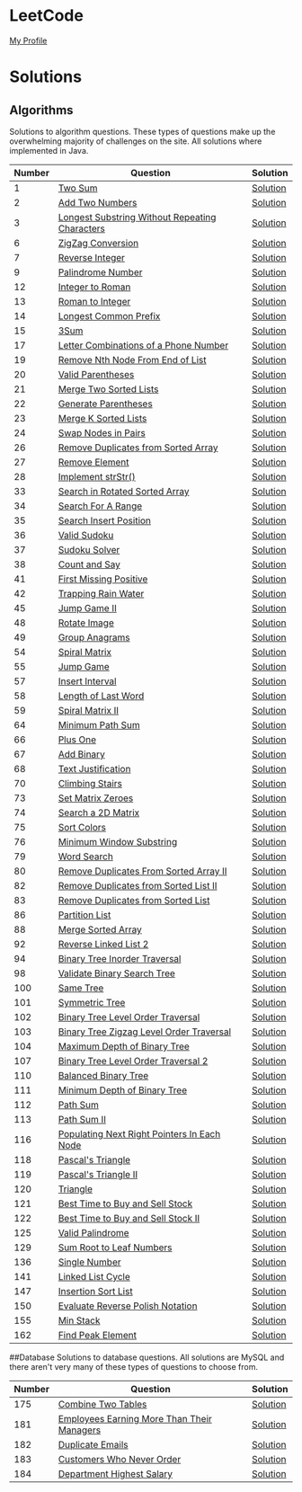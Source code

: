 # LeetCode
[My Profile](https://leetcode.com/jsbradley523/)

# Solutions

## Algorithms
Solutions to algorithm questions. These types of questions make up the overwhelming majority of challenges on the site. All solutions where implemented in Java.

| Number | Question | Solution |
|--------|----------|----------|
| 1 | [Two Sum](https://leetcode.com/problems/two-sum/) | [Solution](./src/main/java/jamison/bradley/leet/code/questions/algorithms/TwoSum.java) |
| 2 | [Add Two Numbers](https://leetcode.com/problems/add-two-numbers/) | [Solution](./src/main/java/jamison/bradley/leet/code/questions/algorithms/AddTwoNumbers.java) |
| 3 | [Longest Substring Without Repeating Characters](https://leetcode.com/problems/longest-substring-without-repeating-characters/) | [Solution](./src/main/java/jamison/bradley/leet/code/questions/algorithms/LongestSubstringWithoutRepeatingCharacters.java) |
| 6 | [ZigZag Conversion](https://leetcode.com/problems/zigzag-conversion/) | [Solution](./src/main/java/jamison/bradley/leet/code/questions/algorithms/ZigZagConversion.java) |
| 7 | [Reverse Integer](https://leetcode.com/problems/reverse-integer/) | [Solution](./src/main/java/jamison/bradley/leet/code/questions/algorithms/ReverseInteger.java) |
| 9 | [Palindrome Number](https://leetcode.com/problems/palindrome-number/) | [Solution](./src/main/java/jamison/bradley/leet/code/questions/algorithms/PalindromeNumber.java) |
| 12 | [Integer to Roman](https://leetcode.com/problems/integer-to-roman/) | [Solution](./src/main/java/jamison/bradley/leet/code/questions/algorithms/IntegerToRoman.java) |
| 13 | [Roman to Integer](https://leetcode.com/problems/roman-to-integer/) | [Solution](./src/main/java/jamison/bradley/leet/code/questions/algorithms/RomanToInteger.java) |
| 14 | [Longest Common Prefix](https://leetcode.com/problems/longest-common-prefix/) | [Solution](./src/main/java/jamison/bradley/leet/code/questions/algorithms/LongestCommonPrefix.java) |
| 15 | [3Sum](https://leetcode.com/problems/3sum/) | [Solution](./src/main/java/jamison/bradley/leet/code/questions/algorithms/ThreeSum.java) |
| 17 | [Letter Combinations of a Phone Number](https://leetcode.com/problems/letter-combinations-of-a-phone-number/) | [Solution](./src/main/java/jamison/bradley/leet/code/questions/algorithms/LetterCombinationsOfAPhoneNumber.java) |
| 19 | [Remove Nth Node From End of List](https://leetcode.com/problems/remove-nth-node-from-end-of-list/) | [Solution](./src/main/java/jamison/bradley/leet/code/questions/algorithms/RemoveNthNodeFromEndOfList.java) |
| 20 | [Valid Parentheses](https://leetcode.com/problems/valid-parentheses/) | [Solution](./src/main/java/jamison/bradley/leet/code/questions/algorithms/ValidParentheses.java) |
| 21 | [Merge Two Sorted Lists](https://leetcode.com/problems/merge-two-sorted-lists/) | [Solution](./src/main/java/jamison/bradley/leet/code/questions/algorithms/MergeTwoSortedLists.java) |
| 22 | [Generate Parentheses](https://leetcode.com/problems/generate-parentheses/) | [Solution](./src/main/java/jamison/bradley/leet/code/questions/algorithms/GenerateParentheses.java) |
| 23 | [Merge K Sorted Lists](https://leetcode.com/problems/merge-k-sorted-lists/) | [Solution](./src/main/java/jamison/bradley/leet/code/questions/algorithms/MergeKSortedLists.java) |
| 24 | [Swap Nodes in Pairs](https://leetcode.com/problems/swap-nodes-in-pairs/) | [Solution](./src/main/java/jamison/bradley/leet/code/questions/algorithms/SwapNodesInPairs.java) |
| 26 | [Remove Duplicates from Sorted Array](https://leetcode.com/problems/remove-duplicates-from-sorted-array/) | [Solution](/src/main/java/jamison/bradley/leet/code/questions/algorithms/RemoveDuplicatesFromSortedArray.java) |
| 27 | [Remove Element](https://leetcode.com/problems/remove-element/) | [Solution](./src/main/java/jamison/bradley/leet/code/questions/algorithms/RemoveElement.java) |
| 28 | [Implement strStr()](https://leetcode.com/problems/implement-strstr/) | [Solution](./src/main/java/jamison/bradley/leet/code/questions/algorithms/ImplementStrStr.java) |
| 33 | [Search in Rotated Sorted Array](https://leetcode.com/problems/search-in-rotated-sorted-array/) | [Solution](./src/main/java/jamison/bradley/leet/code/questions/algorithms/SearchInRotatedSortedArray.java) |
| 34 | [Search For A Range](https://leetcode.com/problems/search-for-a-range/) | [Solution](./src/main/java/jamison/bradley/leet/code/questions/algorithms/SearchForARange.java) |
| 35 | [Search Insert Position](https://leetcode.com/problems/search-insert-position/) | [Solution](./src/main/java/jamison/bradley/leet/code/questions/algorithms/SearchInsertPosition.java) |
| 36 | [Valid Sudoku](https://leetcode.com/problems/valid-sudoku/) | [Solution](./src/main/java/jamison/bradley/leet/code/questions/algorithms/ValidSudoku.java) |
| 37 | [Sudoku Solver](https://leetcode.com/problems/sudoku-solver/) | [Solution](./src/main/java/jamison/bradley/leet/code/questions/algorithms/SudokuSolver.java) |
| 38 | [Count and Say](https://leetcode.com/problems/count-and-say/) | [Solution](./src/main/java/jamison/bradley/leet/code/questions/algorithms/CountAndSay.java) |
| 41 | [First Missing Positive](https://leetcode.com/problems/first-missing-positive/) | [Solution](./src/main/java/jamison/bradley/leet/code/questions/algorithms/FirstMissingPositive.java) |
| 42 | [Trapping Rain Water](https://leetcode.com/problems/trapping-rain-water/) | [Solution](./src/main/java/jamison/bradley/leet/code/questions/algorithms/TrappingRainWater.java) |
| 45 | [Jump Game II](https://leetcode.com/problems/jump-game-ii/) | [Solution](./src/main/java/jamison/bradley/leet/code/questions/algorithms/JumpGame2.java) |
| 48 | [Rotate Image](https://leetcode.com/problems/rotate-image/) | [Solution](./src/main/java/jamison/bradley/leet/code/questions/algorithms/RotateImage.java) |
| 49 | [Group Anagrams](https://leetcode.com/problems/anagrams/) | [Solution](./src/main/java/jamison/bradley/leet/code/questions/algorithms/GroupAnagrams.java) |
| 54 | [Spiral Matrix](https://leetcode.com/problems/spiral-matrix/) | [Solution](./src/main/java/jamison/bradley/leet/code/questions/algorithms/SpiralMatrix.java) |
| 55 | [Jump Game](https://leetcode.com/problems/jump-game/) | [Solution](./src/main/java/jamison/bradley/leet/code/questions/algorithms/JumpGame.java) |
| 57 | [Insert Interval](https://leetcode.com/problems/insert-interval/) | [Solution](./src/main/java/jamison/bradley/leet/code/questions/algorithms/InsertInterval.java) |
| 58 | [Length of Last Word](https://leetcode.com/problems/length-of-last-word/) | [Solution](./src/main/java/jamison/bradley/leet/code/questions/algorithms/LengthOfLastWord.java) |
| 59 | [Spiral Matrix II](https://leetcode.com/problems/spiral-matrix-ii/) | [Solution](./src/main/java/jamison/bradley/leet/code/questions/algorithms/SpiralMatrix2.java) |
| 64 | [Minimum Path Sum](https://leetcode.com/problems/minimum-path-sum/) | [Solution](./src/main/java/jamison/bradley/leet/code/questions/algorithms/MinimumPathSum.java) |
| 66 | [Plus One](https://leetcode.com/problems/plus-one/) | [Solution](./src/main/java/jamison/bradley/leet/code/questions/algorithms/PlusOne.java) |
| 67 | [Add Binary](https://leetcode.com/problems/add-binary/) | [Solution](./src/main/java/jamison/bradley/leet/code/questions/algorithms/AddBinary.java) |
| 68 | [Text Justification](https://leetcode.com/problems/text-justification/) | [Solution](./src/main/java/jamison/bradley/leet/code/questions/algorithms/TextJustification.java) |
| 70 | [Climbing Stairs](https://leetcode.com/problems/climbing-stairs/) | [Solution](./src/main/java/jamison/bradley/leet/code/questions/algorithms/ClimbingStairs.java) |
| 73 | [Set Matrix Zeroes](https://leetcode.com/problems/set-matrix-zeroes/) | [Solution](./src/main/java/jamison/bradley/leet/code/questions/algorithms/SetMatrixZeroes.java) | 
| 74 | [Search a 2D Matrix](https://leetcode.com/problems/search-a-2d-matrix/) | [Solution](./src/main/java/jamison/bradley/leet/code/questions/algorithms/SearchA2DMatrix.java) |
| 75 | [Sort Colors](https://leetcode.com/problems/sort-colors/) | [Solution](./src/main/java/jamison/bradley/leet/code/questions/algorithms/SortColors.java) |
| 76 | [Minimum Window Substring](https://leetcode.com/problems/minimum-window-substring/) | [Solution](./src/main/java/jamison/bradley/leet/code/questions/algorithms/MinimumWindowSubstring.java) |
| 79 | [Word Search](https://leetcode.com/problems/word-search/) | [Solution](./src/main/java/jamison/bradley/leet/code/questions/algorithms/WordSearch.java) |
| 80 | [Remove Duplicates From Sorted Array II](https://leetcode.com/problems/remove-duplicates-from-sorted-array-ii/) | [Solution](./src/main/java/jamison/bradley/leet/code/questions/algorithms/RemoveDuplicatesFromSortedArray2.java) |
| 82 | [Remove Duplicates from Sorted List II](https://leetcode.com/problems/remove-duplicates-from-sorted-list-ii/) | [Solution](./src/main/java/jamison/bradley/leet/code/questions/algorithms/RemoveDuplicatesFromSortedList2.java) |
| 83 | [Remove Duplicates from Sorted List](https://leetcode.com/problems/remove-duplicates-from-sorted-list/) | [Solution](./src/main/java/jamison/bradley/leet/code/questions/algorithms/RemoveDuplicatesFromSortedList.java) |
| 86 | [Partition List](https://leetcode.com/problems/partition-list/) | [Solution](./src/main/java/jamison/bradley/leet/code/questions/algorithms/PartitionList.java) |
| 88 | [Merge Sorted Array](https://leetcode.com/problems/merge-sorted-array/) | [Solution](./src/main/java/jamison/bradley/leet/code/questions/algorithms/MergeSortedArray.java) |
| 92 | [Reverse Linked List 2](https://leetcode.com/problems/reverse-linked-list-ii/) | [Solution](./src/main/java/jamison/bradley/leet/code/questions/algorithms/ReverseLinkedList2.java) |
| 94 | [Binary Tree Inorder Traversal](https://leetcode.com/problems/binary-tree-inorder-traversal/) | [Solution](./src/main/java/jamison/bradley/leet/code/questions/algorithms/BinaryTreeInorderTraversal.java) |
| 98 | [Validate Binary Search Tree](https://leetcode.com/problems/validate-binary-search-tree/) | [Solution](./src/main/java/jamison/bradley/leet/code/questions/algorithms/ValidateBinarySearchTree.java) |
| 100 | [Same Tree](https://leetcode.com/problems/same-tree/) | [Solution](./src/main/java/jamison/bradley/leet/code/questions/algorithms/SameTree.java) |
| 101 | [Symmetric Tree](https://leetcode.com/problems/symmetric-tree/) | [Solution](./src/main/java/jamison/bradley/leet/code/questions/algorithms/SymmetricTree.java) |
| 102 | [Binary Tree Level Order Traversal](https://leetcode.com/problems/binary-tree-level-order-traversal/) | [Solution](./src/main/java/jamison/bradley/leet/code/questions/algorithms/BinaryTreeLevelOrderTraversal.java) |
| 103 | [Binary Tree Zigzag Level Order Traversal](https://leetcode.com/problems/binary-tree-zigzag-level-order-traversal/) | [Solution](./src/main/java/jamison/bradley/leet/code/questions/algorithms/BinaryTreeZigzagLevelOrderTraversal.java) |
| 104 | [Maximum Depth of Binary Tree](https://leetcode.com/problems/maximum-depth-of-binary-tree/) | [Solution](./src/main/java/jamison/bradley/leet/code/questions/algorithms/MaximumDepthOfBinaryTree.java) |
| 107 | [Binary Tree Level Order Traversal 2](https://leetcode.com/problems/binary-tree-level-order-traversal-ii/) | [Solution](./src/main/java/jamison/bradley/leet/code/questions/algorithms/BinaryTreeLevelOrderTraversal2.java) |
| 110 | [Balanced Binary Tree](https://leetcode.com/problems/balanced-binary-tree/) | [Solution](./src/main/java/jamison/bradley/leet/code/questions/algorithms/BalancedBinaryTree.java) |
| 111 | [Minimum Depth of Binary Tree](https://leetcode.com/problems/minimum-depth-of-binary-tree/) | [Solution](./src/main/java/jamison/bradley/leet/code/questions/algorithms/MinimumDepthOfBinaryTree.java) |
| 112 | [Path Sum](https://leetcode.com/problems/path-sum/) | [Solution](./src/main/java/jamison/bradley/leet/code/questions/algorithms/PathSum.java) |
| 113 | [Path Sum II](https://leetcode.com/problems/path-sum-ii/) | [Solution](./src/main/java/jamison/bradley/leet/code/questions/algorithms/PathSum2.java) |
| 116 | [Populating Next Right Pointers In Each Node](https://leetcode.com/problems/populating-next-right-pointers-in-each-node/) | [Solution](./src/main/java/jamison/bradley/leet/code/questions/algorithms/PopulatingNextRightPointersInEachNode.java) | 
| 118 | [Pascal's Triangle](https://leetcode.com/problems/pascals-triangle/) | [Solution](./src/main/java/jamison/bradley/leet/code/questions/algorithms/PascalsTriangle.java) |
| 119 | [Pascal's Triangle II](https://leetcode.com/problems/pascals-triangle-ii/) | [Solution](./src/main/java/jamison/bradley/leet/code/questions/algorithms/PascalsTriangle2.java) |
| 120 | [Triangle](https://leetcode.com/problems/triangle/) | [Solution](./src/main/java/jamison/bradley/leet/code/questions/algorithms/Triangle.java) |
| 121 | [Best Time to Buy and Sell Stock](https://leetcode.com/problems/best-time-to-buy-and-sell-stock/) | [Solution](./src/main/java/jamison/bradley/leet/code/questions/algorithms/BestTimeToBuyAndSellStock.java) |
| 122 | [Best Time to Buy and Sell Stock II](https://leetcode.com/problems/best-time-to-buy-and-sell-stock-ii/) | [Solution](./src/main/java/jamison/bradley/leet/code/questions/algorithms/BestTimeToBuyAndSellStock2.java) |
| 125 | [Valid Palindrome](https://leetcode.com/problems/valid-palindrome/) | [Solution](./src/main/java/jamison/bradley/leet/code/questions/algorithms/ValidPalindrome.java) |
| 129 | [Sum Root to Leaf Numbers](https://leetcode.com/problems/sum-root-to-leaf-numbers/) | [Solution](./src/main/java/jamison/bradley/leet/code/questions/algorithms/SumRootToLeafNumbers.java) |
| 136 | [Single Number](https://leetcode.com/problems/single-number/) | [Solution](./src/main/java/jamison/bradley/leet/code/questions/algorithms/SingleNumber.java) |
| 141 | [Linked List Cycle](https://leetcode.com/problems/linked-list-cycle/) | [Solution](./src/main/java/jamison/bradley/leet/code/questions/algorithms/LinkedListCycle.java) |
| 147 | [Insertion Sort List](https://leetcode.com/problems/insertion-sort-list/) | [Solution](./src/main/java/jamison/bradley/leet/code/questions/algorithms/InsertionSortList.java) |
| 150 | [Evaluate Reverse Polish Notation](https://leetcode.com/problems/evaluate-reverse-polish-notation/) | [Solution](./src/main/java/jamison/bradley/leet/code/questions/algorithms/EvaluateReversePolishNotation.java) |
| 155 | [Min Stack](https://leetcode.com/problems/min-stack/) | [Solution](./src/main/java/jamison/bradley/leet/code/questions/algorithms/MinStack.java) |
| 162 | [Find Peak Element](https://leetcode.com/problems/find-peak-element/) | [Solution](./src/main/java/jamison/bradley/leet/code/questions/algorithms/FindPeakElement.java) |

##Database
Solutions to database questions. All solutions are MySQL and there aren't very many of these types of questions to choose from.

| Number | Question | Solution |
|--------|----------|----------|
| 175 | [Combine Two Tables](https://leetcode.com/problems/combine-two-tables/) | [Solution](./src/main/resources/database/CombineTwoTables.sql) |
| 181 | [Employees Earning More Than Their Managers](https://leetcode.com/problems/employees-earning-more-than-their-managers/) | [Solution](./src/main/resources/database/EmployeesEarningMoreThanTheirManagers.sql) |
| 182 | [Duplicate Emails](https://leetcode.com/problems/duplicate-emails/) | [Solution](./src/main/resources/database/DuplicateEmails.sql) |
| 183 | [Customers Who Never Order](https://leetcode.com/problems/customers-who-never-order/) | [Solution](./src/main/resources/database/CustomersWhoNeverOrder.sql) |
| 184 | [Department Highest Salary](https://leetcode.com/problems/department-highest-salary/) | [Solution](./src/main/resources/database/DepartmentHighestSalary.sql) |